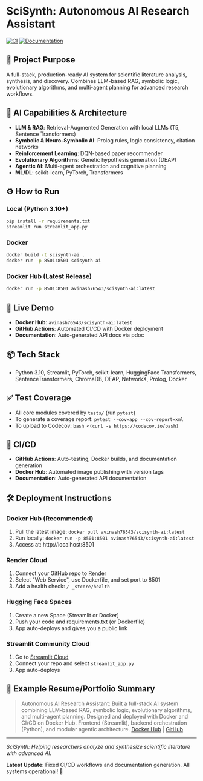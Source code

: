 # SciSynth: Autonomous AI Research Assistant

[![CI](https://github.com/Avinash291020/SciSynth-AI-Research-Assistant/actions/workflows/docker-push.yml/badge.svg)](https://github.com/Avinash291020/SciSynth-AI-Research-Assistant/actions/workflows/docker-push.yml)
[![Documentation](https://github.com/Avinash291020/SciSynth-AI-Research-Assistant/actions/workflows/docs.yml/badge.svg)](https://github.com/Avinash291020/SciSynth-AI-Research-Assistant/actions/workflows/docs.yml)

## 🎯 Project Purpose
A full-stack, production-ready AI system for scientific literature analysis, synthesis, and discovery. Combines LLM-based RAG, symbolic logic, evolutionary algorithms, and multi-agent planning for advanced research workflows.

## 🧠 AI Capabilities & Architecture
- **LLM & RAG**: Retrieval-Augmented Generation with local LLMs (T5, Sentence Transformers)
- **Symbolic & Neuro-Symbolic AI**: Prolog rules, logic consistency, citation networks
- **Reinforcement Learning**: DQN-based paper recommender
- **Evolutionary Algorithms**: Genetic hypothesis generation (DEAP)
- **Agentic AI**: Multi-agent orchestration and cognitive planning
- **ML/DL**: scikit-learn, PyTorch, Transformers

## ⚙️ How to Run
### Local (Python 3.10+)
```bash
pip install -r requirements.txt
streamlit run streamlit_app.py
```

### Docker
```bash
docker build -t scisynth-ai .
docker run -p 8501:8501 scisynth-ai
```

### Docker Hub (Latest Release)
```bash
docker run -p 8501:8501 avinash76543/scisynth-ai:latest
```

## 🚀 Live Demo
- **Docker Hub**: `avinash76543/scisynth-ai:latest`
- **GitHub Actions**: Automated CI/CD with Docker deployment
- **Documentation**: Auto-generated API docs via pdoc

## 📦 Tech Stack
- Python 3.10, Streamlit, PyTorch, scikit-learn, HuggingFace Transformers, SentenceTransformers, ChromaDB, DEAP, NetworkX, Prolog, Docker

## ✅ Test Coverage
- All core modules covered by `tests/` (run `pytest`)
- To generate a coverage report: `pytest --cov=app --cov-report=xml`
- To upload to Codecov: `bash <(curl -s https://codecov.io/bash)`

## 🔁 CI/CD
- **GitHub Actions**: Auto-testing, Docker builds, and documentation generation
- **Docker Hub**: Automated image publishing with version tags
- **Documentation**: Auto-generated API documentation

## 🛠️ Deployment Instructions
### Docker Hub (Recommended)
1. Pull the latest image: `docker pull avinash76543/scisynth-ai:latest`
2. Run locally: `docker run -p 8501:8501 avinash76543/scisynth-ai:latest`
3. Access at: http://localhost:8501

### Render Cloud
1. Connect your GitHub repo to [Render](https://render.com/)
2. Select "Web Service", use Dockerfile, and set port to 8501
3. Add a health check: `/ _stcore/health`

### Hugging Face Spaces
1. Create a new Space (Streamlit or Docker)
2. Push your code and requirements.txt (or Dockerfile)
3. App auto-deploys and gives you a public link

### Streamlit Community Cloud
1. Go to [Streamlit Cloud](https://streamlit.io/cloud)
2. Connect your repo and select `streamlit_app.py`
3. App auto-deploys

## 📝 Example Resume/Portfolio Summary
> Autonomous AI Research Assistant: Built a full-stack AI system combining LLM-based RAG, symbolic logic, evolutionary algorithms, and multi-agent planning. Designed and deployed with Docker and CI/CD on Docker Hub. Frontend (Streamlit), backend orchestration (Python), and modular agentic architecture. [Docker Hub](https://hub.docker.com/r/avinash76543/scisynth-ai) | [GitHub](https://github.com/Avinash291020/SciSynth-AI-Research-Assistant)

---
*SciSynth: Helping researchers analyze and synthesize scientific literature with advanced AI.* 

**Latest Update**: Fixed CI/CD workflows and documentation generation. All systems operational! 🚀 